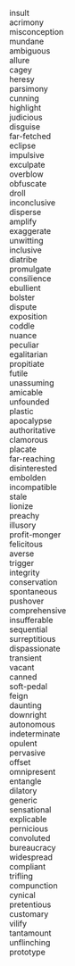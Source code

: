 insult  
acrimony  
misconception  
mundane  
ambiguous  
allure  
cagey  
heresy  
parsimony  
cunning  
highlight  
judicious  
disguise  
far-fetched  
eclipse  
impulsive  
exculpate  
overblow  
obfuscate  
droll  
inconclusive  
disperse  
amplify  
exaggerate  
unwitting  
inclusive  
diatribe  
promulgate  
consilience  
ebullient  
bolster  
dispute  
exposition  
coddle  
nuance  
peculiar  
egalitarian  
propitiate  
futile  
unassuming  
amicable  
unfounded  
plastic  
apocalypse  
authoritative  
clamorous  
placate  
far-reaching  
disinterested  
embolden  
incompatible  
stale  
lionize  
preachy  
illusory  
profit-monger  
felicitous  
averse  
trigger  
integrity  
conservation  
spontaneous  
pushover  
comprehensive  
insufferable  
sequential  
surreptitious  
dispassionate  
transient  
vacant  
canned  
soft-pedal  
feign  
daunting  
downright  
autonomous  
indeterminate  
opulent  
pervasive  
offset  
omnipresent  
entangle  
dilatory  
generic  
sensational  
explicable  
pernicious  
convoluted  
bureaucracy  
widespread  
compliant  
trifling  
compunction  
cynical  
pretentious  
customary  
vilify  
tantamount  
unflinching  
prototype  
